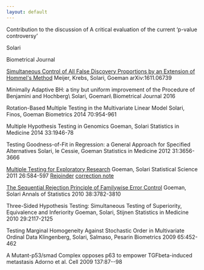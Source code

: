 ```yaml
---
layout: default
---
```


Contribution to the discussion of A critical evaluation of the current ‘p-value controversy’

Solari

Biometrical Journal


[Simultaneous Control of All False Discovery Proportions by an Extension of Hommel's Method](https://arxiv.org/abs/1611.06739)
Meijer, Krebs, Solari, Goeman
arXiv:1611.06739


Minimally Adaptive BH: a tiny but uniform improvement of the Procedure of Benjamini and Hochberg\\
Solari, Goeman\\
Biometrical Journal 2016


Rotation-Based Multiple Testing in the Multivariate Linear Model
Solari, Finos, Goeman
Biometrics 2014 70:954-961 

Multiple Hypothesis Testing in Genomics
Goeman, Solari
Statistics in Medicine 2014 33:1946-78 

Testing Goodness-of-Fit in Regression: a General Approach for Specified Alternatives
Solari, le Cessie, Goeman
Statistics in Medicine 2012 31:3656-3666 

[Multiple Testing for Exploratory Research](http://projecteuclid.org/download/pdfview_1/euclid.ss/1330437937)
Goeman, Solari
Statistical Science 2011 26:584-597
[Rejoinder](http://projecteuclid.org/download/pdfview_1/euclid.ss/1330437941)
[correction note](http://projecteuclid.org/download/pdfview_1/euclid.ss/1377696946)

[The Sequential Rejection Principle of Familywise Error Control](https://arxiv.org/pdf/1211.3313v1.pdf)
Goeman, Solari
Annals of Statistics 2010 38:3782-3810

Three-Sided Hypothesis Testing: Simultaneous Testing of Superiority, Equivalence and Inferiority 
Goeman, Solari, Stijnen
Statistics in Medicine 2010 29:2117-2125 

Testing Marginal Homogeneity Against Stochastic Order in Multivariate Ordinal Data
Klingenberg, Solari, Salmaso, Pesarin
Biometrics 2009 65:452-462 

A Mutant-p53/smad Complex opposes p63 to empower TGFbeta-induced metastasis
Adorno et al.
Cell 2009 137:87--98 



